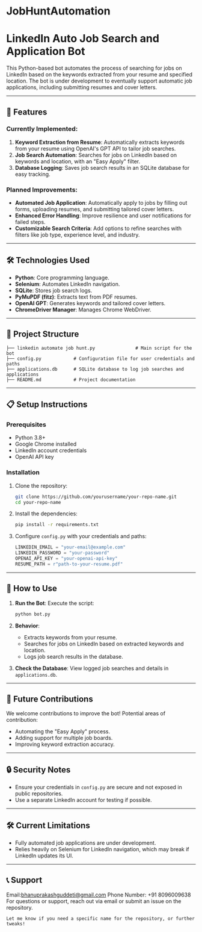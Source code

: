 # JobHuntAutomation
# LinkedIn Auto Job Search and Application Bot

This Python-based bot automates the process of searching for jobs on LinkedIn based on the keywords extracted from your resume and specified location. The bot is under development to eventually support automatic job applications, including submitting resumes and cover letters.

---

## 🚀 Features

### Currently Implemented:
1. **Keyword Extraction from Resume**: Automatically extracts keywords from your resume using OpenAI's GPT API to tailor job searches.
2. **Job Search Automation**: Searches for jobs on LinkedIn based on keywords and location, with an "Easy Apply" filter.
3. **Database Logging**: Saves job search results in an SQLite database for easy tracking.

### Planned Improvements:
- **Automated Job Application**: Automatically apply to jobs by filling out forms, uploading resumes, and submitting tailored cover letters.
- **Enhanced Error Handling**: Improve resilience and user notifications for failed steps.
- **Customizable Search Criteria**: Add options to refine searches with filters like job type, experience level, and industry.

---

## 🛠️ Technologies Used
- **Python**: Core programming language.
- **Selenium**: Automates LinkedIn navigation.
- **SQLite**: Stores job search logs.
- **PyMuPDF (fitz)**: Extracts text from PDF resumes.
- **OpenAI GPT**: Generates keywords and tailored cover letters.
- **ChromeDriver Manager**: Manages Chrome WebDriver.

---

## 📂 Project Structure
```
├── linkedin automate job hunt.py               # Main script for the bot
├── config.py            # Configuration file for user credentials and paths
├── applications.db      # SQLite database to log job searches and applications
├── README.md            # Project documentation
```

---

## 📋 Setup Instructions

### Prerequisites
- Python 3.8+
- Google Chrome installed
- LinkedIn account credentials
- OpenAI API key

### Installation
1. Clone the repository:
   ```bash
   git clone https://github.com/yourusername/your-repo-name.git
   cd your-repo-name
   ```

2. Install the dependencies:
   ```bash
   pip install -r requirements.txt
   ```

3. Configure `config.py` with your credentials and paths:
   ```python
   LINKEDIN_EMAIL = "your-email@example.com"
   LINKEDIN_PASSWORD = "your-password"
   OPENAI_API_KEY = "your-openai-api-key"
   RESUME_PATH = r"path-to-your-resume.pdf"
   ```

---

## 🚦 How to Use
1. **Run the Bot**: 
   Execute the script:
   ```bash
   python bot.py
   ```

2. **Behavior**:
   - Extracts keywords from your resume.
   - Searches for jobs on LinkedIn based on extracted keywords and location.
   - Logs job search results in the database.

3. **Check the Database**:
   View logged job searches and details in `applications.db`.

---

## 🤝 Future Contributions
We welcome contributions to improve the bot! Potential areas of contribution:
- Automating the "Easy Apply" process.
- Adding support for multiple job boards.
- Improving keyword extraction accuracy.

---

## 🔒 Security Notes
- Ensure your credentials in `config.py` are secure and not exposed in public repositories.
- Use a separate LinkedIn account for testing if possible.

---

## 🛠️ Current Limitations
- Fully automated job applications are under development.
- Relies heavily on Selenium for LinkedIn navigation, which may break if LinkedIn updates its UI.

---

## 📞 Support
Email:bhanuprakashguddeti@gmail.com
Phone Number: +91 8096009638
For questions or support, reach out via email or submit an issue on the repository.
```  
Let me know if you need a specific name for the repository, or further tweaks!
